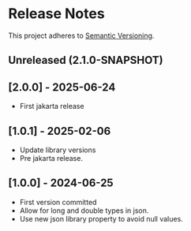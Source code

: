 # Release Notes

This project adheres to [Semantic Versioning](https://semver.org/spec/v2.0.0.html).

## Unreleased (2.1.0-SNAPSHOT)

## [2.0.0] - 2025-06-24
* First jakarta release

## [1.0.1] - 2025-02-06
* Update library versions
* Pre jakarta release.

## [1.0.0] - 2024-06-25
* First version committed
* Allow for long and double types in json.
* Use new json library property to avoid null values.
